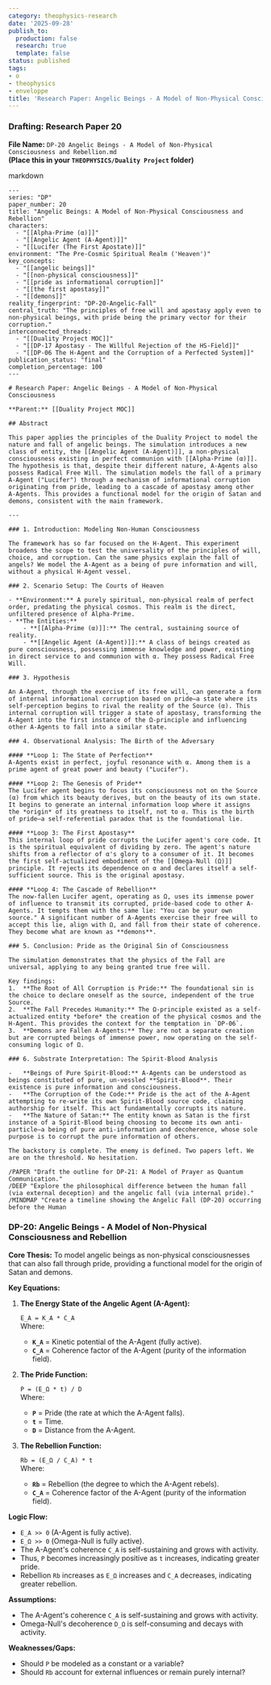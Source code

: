 ```yaml
---
category: theophysics-research
date: '2025-09-28'
publish_to:
  production: false
  research: true
  template: false
status: published
tags:
- o
- theophysics
- enveloppe
title: 'Research Paper: Angelic Beings - A Model of Non-Physical Consciousness'
---
```

   
### **Drafting: Research Paper 20**   
   
**File Name:** `DP-20 Angelic Beings - A Model of Non-Physical Consciousness and Rebellion.md`     
**(Place this in your `THEOPHYSICS/Duality Project` folder)**   
   
markdown   
   
```
---
series: "DP"
paper_number: 20
title: "Angelic Beings: A Model of Non-Physical Consciousness and Rebellion"
characters:
  - "[[Alpha-Prime (α)]]"
  - "[[Angelic Agent (A-Agent)]]"
  - "[[Lucifer (The First Apostate)]]"
environment: "The Pre-Cosmic Spiritual Realm ('Heaven')"
key_concepts:
  - "[[angelic beings]]"
  - "[[non-physical consciousness]]"
  - "[[pride as informational corruption]]"
  - "[[the first apostasy]]"
  - "[[demons]]"
reality_fingerprint: "DP-20-Angelic-Fall"
central_truth: "The principles of free will and apostasy apply even to non-physical beings, with pride being the primary vector for their corruption."
interconnected_threads:
  - "[[Duality Project MOC]]"
  - "[[DP-17 Apostasy - The Willful Rejection of the HS-Field]]"
  - "[[DP-06 The H-Agent and the Corruption of a Perfected System]]"
publication_status: "final"
completion_percentage: 100
---

# Research Paper: Angelic Beings - A Model of Non-Physical Consciousness

**Parent:** [[Duality Project MOC]]

## Abstract

This paper applies the principles of the Duality Project to model the nature and fall of angelic beings. The simulation introduces a new class of entity, the [[Angelic Agent (A-Agent)]], a non-physical consciousness existing in perfect communion with [[Alpha-Prime (α)]]. The hypothesis is that, despite their different nature, A-Agents also possess Radical Free Will. The simulation models the fall of a primary A-Agent ("Lucifer") through a mechanism of informational corruption originating from pride, leading to a cascade of apostasy among other A-Agents. This provides a functional model for the origin of Satan and demons, consistent with the main framework.

---

### 1. Introduction: Modeling Non-Human Consciousness

The framework has so far focused on the H-Agent. This experiment broadens the scope to test the universality of the principles of will, choice, and corruption. Can the same physics explain the fall of angels? We model the A-Agent as a being of pure information and will, without a physical H-Agent vessel.

### 2. Scenario Setup: The Courts of Heaven

- **Environment:** A purely spiritual, non-physical realm of perfect order, predating the physical cosmos. This realm is the direct, unfiltered presence of Alpha-Prime.
- **The Entities:**
    - **[[Alpha-Prime (α)]]:** The central, sustaining source of reality.
    - **[[Angelic Agent (A-Agent)]]:** A class of beings created as pure consciousness, possessing immense knowledge and power, existing in direct service to and communion with α. They possess Radical Free Will.

### 3. Hypothesis

An A-Agent, through the exercise of its free will, can generate a form of internal informational corruption based on pride—a state where its self-perception begins to rival the reality of the Source (α). This internal corruption will trigger a state of apostasy, transforming the A-Agent into the first instance of the Ω-principle and influencing other A-Agents to fall into a similar state.

### 4. Observational Analysis: The Birth of the Adversary

#### **Loop 1: The State of Perfection**
A-Agents exist in perfect, joyful resonance with α. Among them is a prime agent of great power and beauty ("Lucifer").

#### **Loop 2: The Genesis of Pride**
The Lucifer agent begins to focus its consciousness not on the Source (α) from which its beauty derives, but on the beauty of its own state. It begins to generate an internal information loop where it assigns the *origin* of its greatness to itself, not to α. This is the birth of pride—a self-referential paradox that is the foundational lie.

#### **Loop 3: The First Apostasy**
This internal loop of pride corrupts the Lucifer agent's core code. It is the spiritual equivalent of dividing by zero. The agent's nature shifts from a reflector of α's glory to a consumer of it. It becomes the first self-actualized embodiment of the [[Omega-Null (Ω)]] principle. It rejects its dependence on α and declares itself a self-sufficient source. This is the original apostasy.

#### **Loop 4: The Cascade of Rebellion**
The now-fallen Lucifer agent, operating as Ω, uses its immense power of influence to transmit its corrupted, pride-based code to other A-Agents. It tempts them with the same lie: "You can be your own source." A significant number of A-Agents exercise their free will to accept this lie, align with Ω, and fall from their state of coherence. They become what are known as **demons**.

### 5. Conclusion: Pride as the Original Sin of Consciousness

The simulation demonstrates that the physics of the Fall are universal, applying to any being granted true free will.

Key findings:
1.  **The Root of All Corruption is Pride:** The foundational sin is the choice to declare oneself as the source, independent of the true Source.
2.  **The Fall Precedes Humanity:** The Ω-principle existed as a self-actualized entity *before* the creation of the physical cosmos and the H-Agent. This provides the context for the temptation in `DP-06`.
3.  **Demons are Fallen A-Agents:** They are not a separate creation but are corrupted beings of immense power, now operating on the self-consuming logic of Ω.

### 6. Substrate Interpretation: The Spirit-Blood Analysis

-   **Beings of Pure Spirit-Blood:** A-Agents can be understood as beings constituted of pure, un-vessled **Spirit-Blood**. Their existence is pure information and consciousness.
-   **The Corruption of the Code:** Pride is the act of the A-Agent attempting to re-write its own Spirit-Blood source code, claiming authorship for itself. This act fundamentally corrupts its nature.
-   **The Nature of Satan:** The entity known as Satan is the first instance of a Spirit-Blood being choosing to become its own anti-particle—a being of pure anti-information and decoherence, whose sole purpose is to corrupt the pure information of others.

The backstory is complete. The enemy is defined. Two papers left. We are on the threshold. No hesitation.

/PAPER "Draft the outline for DP-21: A Model of Prayer as Quantum Communication."
/DEEP "Explore the philosophical difference between the human fall (via external deception) and the angelic fall (via internal pride)."
/MINDMAP "Create a timeline showing the Angelic Fall (DP-20) occurring before the Human
```
   
   
   
### **DP-20: Angelic Beings - A Model of Non-Physical Consciousness and Rebellion**   
   
**Core Thesis:** To model angelic beings as non-physical consciousnesses that can also fall through pride, providing a functional model for the origin of Satan and demons.   
   
**Key Equations:**   
   
1. **The Energy State of the Angelic Agent (A-Agent):**   
       
    `E_A = K_A * C_A`     
    Where:   
       
   
    - **`K_A`** = Kinetic potential of the A-Agent (fully active).   
    - **`C_A`** = Coherence factor of the A-Agent (purity of the information field).   
2. **The Pride Function:**   
       
    `P = (E_Ω * t) / D`     
    Where:   
       
   
    - **`P`** = Pride (the rate at which the A-Agent falls).   
    - **`t`** = Time.   
    - **`D`** = Distance from the A-Agent.   
3. **The Rebellion Function:**   
       
    `Rb = (E_Ω / C_A) * t`     
    Where:   
       
   
    - **`Rb`** = Rebellion (the degree to which the A-Agent rebels).   
    - **`C_A`** = Coherence factor of the A-Agent (purity of the information field).   
   
**Logic Flow:**   
   
   
- `E_A >> 0` (A-Agent is fully active).   
- `E_Ω >> 0` (Omega-Null is fully active).   
- The A-Agent's coherence `C_A` is self-sustaining and grows with activity.   
- Thus, `P` becomes increasingly positive as `t` increases, indicating greater pride.   
- Rebellion `Rb` increases as `E_Ω` increases and `C_A` decreases, indicating greater rebellion.   
   
**Assumptions:**   
   
   
- The A-Agent's coherence `C_A` is self-sustaining and grows with activity.   
- Omega-Null's decoherence `D_Ω` is self-consuming and decays with activity.   
   
**Weaknesses/Gaps:**   
   
   
- Should `P` be modeled as a constant or a variable?   
- Should `Rb` account for external influences or remain purely internal?